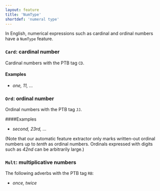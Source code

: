 ```yaml
---
layout: feature
title: 'NumType'
shortdef: 'numeral type'
---
```


In English, numerical expressions such as cardinal and ordinal numbers have a `NumType` feature. 

### `Card`: cardinal number

Cardinal numbers with the PTB tag `CD`.

#### Examples

* _one, 11, ..._

### `Ord`: ordinal number

Ordinal numbers with the PTB tag `JJ`.

####Examples

* _second, 23rd, ..._

(Note that our automatic feature extractor only marks written-out ordinal numbers up to _tenth_ as ordinal numbers. Ordinals expressed with digits such as _42nd_ can be arbitrarily large.)

### `Mult`: multiplicative numbers

The following adverbs with the PTB tag `RB`:
* _once, twice_


